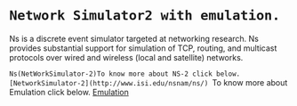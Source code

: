 
`Network Simulator2 with emulation. `
=========================================================================
Ns is a discrete event simulator targeted at networking research. Ns provides substantial support for simulation of TCP, routing, and multicast protocols over wired and wireless (local and satellite) networks.

`Ns(NetWorkSimulator-2)To know more about NS-2 click below.
[NetworkSimulator-2](http://www.isi.edu/nsnam/ns/)
`To know more about Emulation click below.
[Emulation](http://www.isi.edu/nsnam/ns/ns-emulation.html)
